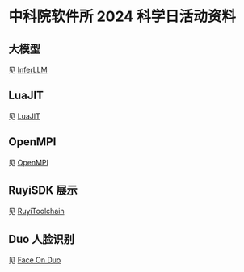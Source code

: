 # 中科院软件所 2024 科学日活动资料

## 大模型

见 [InferLLM](./InferLLM/README.md)

## LuaJIT

见 [LuaJIT](./LuaJIT/README.md)

## OpenMPI

见 [OpenMPI](./OpenMPI/README.md)

## RuyiSDK 展示

见 [RuyiToolchain](./RuyiToolchain/README.md)

## Duo 人脸识别
 
见 [Face On Duo](./FaceOnDuo/README.md)